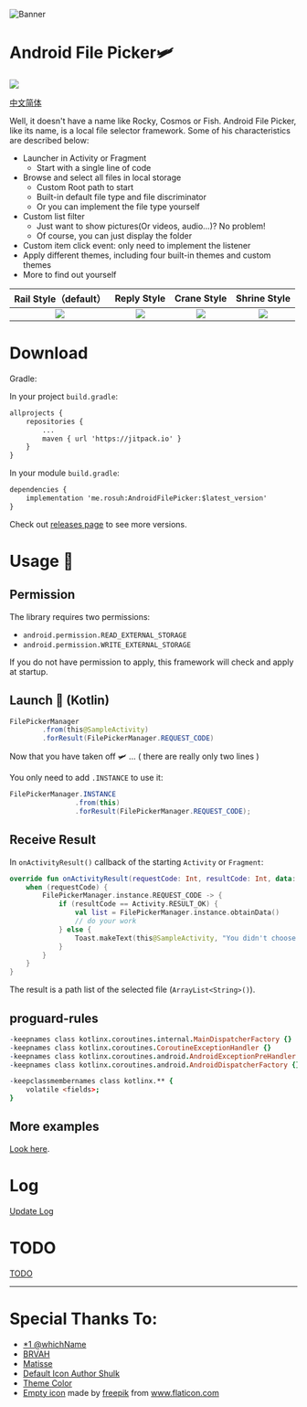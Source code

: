 ![Banner](https://raw.githubusercontent.com/rosuH/AndroidFilePicker/master/images/AndroidFilePicker_Banner_Dr_Sugiyama.png)

# Android File Picker🛩️

[![](https://jitpack.io/v/me.rosuh/AndroidFilePicker.svg)](https://jitpack.io/#me.rosuh/AndroidFilePicker)

[中文简体](https://github.com/rosuH/AndroidFilePicker/blob/master/README_CN.md)

Well, it doesn't have a name like Rocky, Cosmos or Fish. Android File Picker, like its name, is a local file selector framework. Some of his characteristics are described below:

- Launcher in Activity or Fragment
  - Start with a single line of code
- Browse and select all files in local storage
  - Custom Root path to start
  - Built-in default file type and file discriminator
  - Or you can implement the file type yourself
- Custom list filter
  - Just want to show pictures(Or videos, audio...)?  No problem!
  - Of course, you can just display the folder
- Custom item click event: only need to implement the listener
- Apply different themes, including four built-in themes and custom themes
- More to find out yourself

|                    Rail Style（default）                     |                         Reply Style                          |                         Crane Style                          |                         Shrine Style                         |
| :----------------------------------------------------------: | :----------------------------------------------------------: | :----------------------------------------------------------: | :----------------------------------------------------------: |
| ![](https://raw.githubusercontent.com/rosuH/AndroidFilePicker/master/images/default_theme.png) | ![](https://raw.githubusercontent.com/rosuH/AndroidFilePicker/master/images/reply_theme.png) | ![](https://raw.githubusercontent.com/rosuH/AndroidFilePicker/master/images/crane_theme.png) | ![](https://raw.githubusercontent.com/rosuH/AndroidFilePicker/master/images/shrine_theme.png) |

# Download

Gradle:

In your project `build.gradle`:

```xml
allprojects {
    repositories {
	    ...
    	maven { url 'https://jitpack.io' }
    }
}
```

In your module `build.gradle`:

```xml
dependencies {
    implementation 'me.rosuh:AndroidFilePicker:$latest_version'
}
```

Check out [releases page](https://github.com/rosuH/AndroidFilePicker/releases) to see more versions.

# Usage 📑 

## Permission

The library requires two permissions:

- `android.permission.READ_EXTERNAL_STORAGE`
- `android.permission.WRITE_EXTERNAL_STORAGE`

If you do not have permission to apply, this framework will check and apply at startup.

## Launch 🚀 (Kotlin)

```java
FilePickerManager
        .from(this@SampleActivity)
        .forResult(FilePickerManager.REQUEST_CODE)
```

Now that you have taken off 🛩️ ... ( there are really only two lines )

You only need to add `.INSTANCE` to use it:

```java
FilePickerManager.INSTANCE
                .from(this)
                .forResult(FilePickerManager.REQUEST_CODE);
```



## Receive Result

In `onActivityResult()` callback of the starting `Activity` or `Fragment`:

```kotlin
override fun onActivityResult(requestCode: Int, resultCode: Int, data: Intent?) {
    when (requestCode) {
        FilePickerManager.instance.REQUEST_CODE -> {
            if (resultCode == Activity.RESULT_OK) {
                val list = FilePickerManager.instance.obtainData()
                // do your work
            } else {
                Toast.makeText(this@SampleActivity, "You didn't choose anything~", Toast.LENGTH_SHORT).show()
            }
        }
    }
}
```

The result is a path list of the selected file (`ArrayList<String>()`).

## proguard-rules

```pro
-keepnames class kotlinx.coroutines.internal.MainDispatcherFactory {}
-keepnames class kotlinx.coroutines.CoroutineExceptionHandler {}
-keepnames class kotlinx.coroutines.android.AndroidExceptionPreHandler {}
-keepnames class kotlinx.coroutines.android.AndroidDispatcherFactory {}

-keepclassmembernames class kotlinx.** {
    volatile <fields>;
}

```

## More examples

[Look here](https://github.com/rosuH/AndroidFilePicker/wiki/4.-%E7%A4%BA%E4%BE%8B%E5%8F%8A%E8%A7%A3%E9%87%8A).

# Log

[Update Log](https://github.com/rosuH/AndroidFilePicker/wiki/%E6%9B%B4%E6%96%B0%E6%97%A5%E5%BF%97)

# TODO

[TODO](https://github.com/rosuH/AndroidFilePicker/wiki/TODO)



---

# Special Thanks To:

- [*1 @whichName](https://github.com/whichname)
- [BRVAH](https://github.com/CymChad/BaseRecyclerViewAdapterHelper)
- [Matisse](https://github.com/zhihu/Matisse)
- [Default Icon Author Shulk](http://iconfont.cn/collections/detail?spm=a313x.7781069.1998910419.d9df05512&cid=11271)
- [Theme Color](https://material.io/design/material-studies/about-our-material-studies.html)
- [Empty icon](https://github.com/rosuH/AndroidFilePicker/blob/master/filepicker/src/main/res/drawable/ic_empty_file_list_file_picker.xml) made by [freepik](https://www.freepik.com/) from www.flaticon.com
